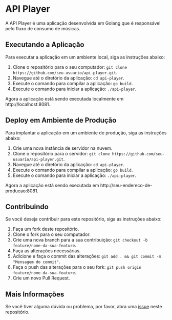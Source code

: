 # API Player

A API Player é uma aplicação desenvolvida em Golang que é responsável pelo fluxo de consumo de músicas.

## Executando a Aplicação

Para executar a aplicação em um ambiente local, siga as instruções abaixo:

1. Clone o repositório para o seu computador: `git clone https://github.com/seu-usuario/api-player.git`.
2. Navegue até o diretório da aplicação: `cd api-player`.
3. Execute o comando para compilar a aplicação: `go build`.
4. Execute o comando para iniciar a aplicação: `./api-player`.

Agora a aplicação está sendo executada localmente em http://localhost:8081.

## Deploy em Ambiente de Produção

Para implantar a aplicação em um ambiente de produção, siga as instruções abaixo:

1. Crie uma nova instância de servidor na nuvem.
2. Clone o repositório para o servidor: `git clone https://github.com/seu-usuario/api-player.git`.
3. Navegue até o diretório da aplicação: `cd api-player`.
4. Execute o comando para compilar a aplicação: `go build`.
5. Execute o comando para iniciar a aplicação: `./api-player`.

Agora a aplicação está sendo executada em http://seu-endereco-de-producao:8081.

## Contribuindo

Se você deseja contribuir para este repositório, siga as instruções abaixo:

1. Faça um fork deste repositório.
2. Clone o fork para o seu computador.
3. Crie uma nova branch para a sua contribuição: `git checkout -b feature/nome-da-sua-feature`.
4. Faça as alterações necessárias.
5. Adicione e faça o commit das alterações: `git add . && git commit -m "Mensagem do commit"`.
6. Faça o push das alterações para o seu fork: `git push origin feature/nome-da-sua-feature`.
7. Crie um novo Pull Request.

## Mais Informações

Se você tiver alguma dúvida ou problema, por favor, abra uma [issue](https://github.com/thirochas/spotmusic-backend/issues) neste repositório.

